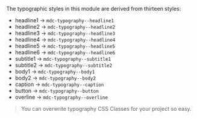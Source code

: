 The typographic styles in this module are derived from thirteen styles:

- headline1 → `mdc-typography--headline1`
- headline2 → `mdc-typography--headline2`
- headline3 → `mdc-typography--headline3`
- headline4 → `mdc-typography--headline4`
- headline5 → `mdc-typography--headline5`
- headline6 → `mdc-typography--headline6`
- subtitle1 → `mdc-typography--subtitle1`
- subtitle2 → `mdc-typography--subtitle2`
- body1 → `mdc-typography--body1`
- body2 → `mdc-typography--body2`
- caption → `mdc-typography--caption`
- button → `mdc-typography--button`
- overline → `mdc-typography--overline`

> You can overwrite typography CSS Classes for your project so easy.
